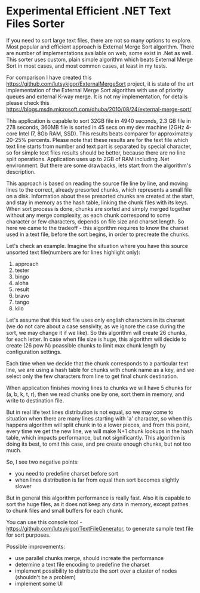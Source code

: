 # Experimental Efficient .NET Text Files Sorter
If you need to sort large text files, there are not so many options to explore. Most popular and efficient approach is External Merge Sort algorithm. There are number of implementations available on web, some exist in .Net as well. This sorter uses custom, plain simple algorithm which beats External Merge Sort in most cases, and most common cases, at least in my tests.

For comparison I have created this https://github.com/lutsykigor/ExternalMergeSort project, it is state of the art implementation of the External Merge Sort algorithm with use of priority queues and external K-way merge. It is not my implementation, for details please check this https://blogs.msdn.microsoft.com/dhuba/2010/08/24/external-merge-sort/

This application is capable to sort 32GB file in 4940 seconds, 2.3 GB file in 278 seconds, 360MB file is sorted in 45 secs on my dev machine (2GHz 4-core Intel I7, 8Gb RAM, SSD). This results beats comparer for approximately 20-25% percents. Please note that these results are for the text file which text line starts from number and text part is separated by special character, so for simple text files results should be better, because there are no line split operations. Application uses up to 2GB of RAM including .Net environment. But there are some drawbacks, lets start from the algorithm's description.

This approach is based on reading the source file line by line, and moving lines to the correct, already presorted chunks, which represents a small file on a disk. Information about these presorted chunks are created at the start, and stay in memory as the hash table, linking the chunk files with its keys. When sort process is done, chunks are sorted and simply merged together without any merge complexity, as each chunk correspond to some character or few characters, depends on file size and charset length. So here we came to the tradeoff - this algorithm requires to know the charset used in a text file, before the sort begins, in order to precreate the chunks.

Let's check an example. Imagine the situation where you have this source unsorted text file(numbers are for lines highlight only):

1. approach
2. tester
3. bingo
5. aloha
6. result
7. bravo
8. tango
9. kilo

Let's assume that this text file uses only english characters in its charset (we do not care about a case sensivity, as we ignore the case during the sort, we may change it if we like). So this algorithm will create 26 chunks, for each letter. In case when file size is huge, this algorithm will decide to create (26 pow N) poassible chunks to limit max chunk length by configuration settings.

Each time when we decide that the chunk corresponds to a particular text line, we are using a hash table for chunks with chunk name as a key, and we select only the few characters from line to get final chunk destination.

When application finishes moving lines to chunks we will have 5 chunks for (a, b, k, t, r), then we read chunks one by one, sort them in memory, and write to destination file.

But in real life text lines distribution is not equal, so we may come to situation when there are many lines starting with 'a' character, so when this happens algorithm will split chunk in to a lower pieces, and from this point, every time we get the new line, we will make N+1 chunk lookups in the hash table, which impacts performance, but not significantly. This algorithm is doing its best, to omit this case, and pre create enough chunks, but not too much.

So, I see two negative points:
- you need to predefine charset before sort
- when lines distribution is far from equal then sort becomes slightly slower

But in general this algorithm performance is really fast. Also it is capable to sort the huge files, as it does not keep any data in memory, except pathes to chunk files and small buffers for each chunk.

You can use this console tool - https://github.com/lutsykigor/TextFileGenerator, to generate sample text file for sort purposes.

Possible improvements:
- use parallel chunks merge, should increate the performance
- determine a text file encoding to predefine the charset
- implement possibility to distribute the sort over a cluster of nodes (shouldn't be a problem)
- implement some UI
